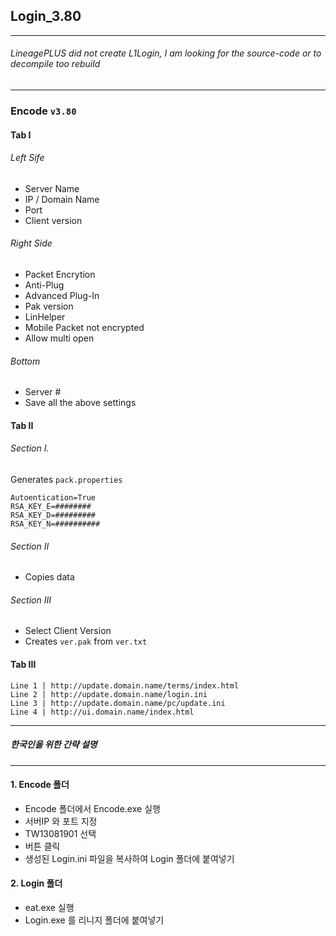 ## Login_3.80

***

###### LineagePLUS did not create L1Login, I am looking for the source-code or to decompile too rebuild

***

### Encode `v3.80`
#### Tab I
###### Left Sife
- Server Name
- IP / Domain Name
- Port 
- Client version

###### Right Side
- Packet Encrytion
- Anti-Plug
- Advanced Plug-In
- Pak version 
- LinHelper
- Mobile Packet not encrypted
- Allow multi open

###### Bottom
- Server #
- Save all the above settings

#### Tab II
###### Section I.
Generates `pack.properties`

	Autoentication=True
	RSA_KEY_E=########
	RSA_KEY_D=#########
	RSA_KEY_N=##########

###### Section II
- Copies data

###### Section III
- Select Client Version
- Creates `ver.pak` from `ver.txt`

#### Tab III

    Line 1 | http://update.domain.name/terms/index.html
    Line 2 | http://update.domain.name/login.ini
    Line 3 | http://update.domain.name/pc/update.ini
	Line 4 | http://ui.domain.name/index.html

***

##### 한국인을 위한 간략 설명

***

#### 1. Encode 폴더

- Encode 폴더에서 Encode.exe 실행
- 서버IP 와 포트 지정
- TW13081901 선택
- 버튼 클릭
- 생성된 Login.ini 파일을 복사하여 Login 폴더에 붙여넣기

#### 2. Login 폴더

- eat.exe 실행
- Login.exe 를 리니지 폴더에 붙여넣기
